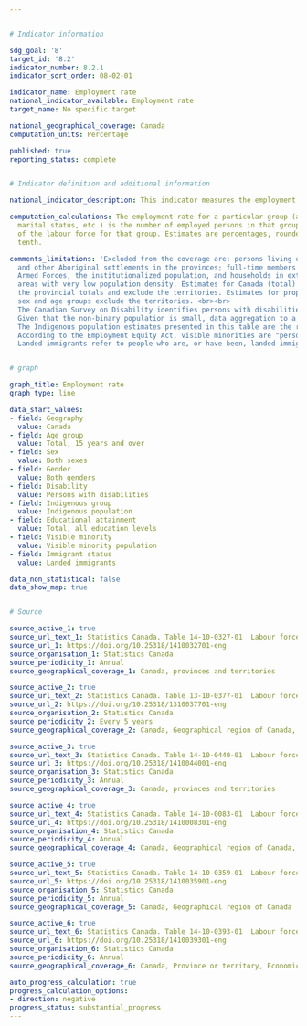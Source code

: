 ```yaml
---


# Indicator information

sdg_goal: '8'
target_id: '8.2'
indicator_number: 8.2.1
indicator_sort_order: 08-02-01

indicator_name: Employment rate
national_indicator_available: Employment rate
target_name: No specific target

national_geographical_coverage: Canada
computation_units: Percentage

published: true
reporting_status: complete


# Indicator definition and additional information

national_indicator_description: This indicator measures the employment rate. The employment rate is the number of persons employed expressed as a percentage of the population 15 years of age and over.

computation_calculations: The employment rate for a particular group (age, sex,
  marital status, etc.) is the number of employed persons in that group expressed as a percentage
  of the labour force for that group. Estimates are percentages, rounded to the nearest
  tenth.

comments_limitations: 'Excluded from the coverage are: persons living on reserves
  and other Aboriginal settlements in the provinces; full-time members of the Canadian
  Armed Forces, the institutionalized population, and households in extremely remote
  areas with very low population density. Estimates for Canada (total) are a sum of
  the provincial totals and exclude the territories. Estimates for proportions by
  sex and age groups exclude the territories. <br><br>
  The Canadian Survey on Disability identifies persons with disabilities using the Disability Screening Questions (DSQ), which are based on the social model of disability. The DSQ first measure the degree to which difficulties are experienced across 10 domains of functioning, then ask how often daily activities are limited by these difficulties. Only persons who report a limitation in their day-to-day activities are identified as having a disability. <br><br>
  Given that the non-binary population is small, data aggregation to a two-category gender variable is necessary most of the time to protect the confidentiality of responses. In these cases, individuals in the category "non-binary persons" are distributed into the other two gender categories and are denoted by the "+" symbol. <br><br>
  The Indigenous population estimates presented in this table are the result of a projection based on 2016 population counts; they are not population estimates. When possible, the projection was calibrated to reflect recent trends observed for the total Canadian population, but it relies primarily on assumptions about the components of growth and, as such, a certain level of uncertainty is associated with it. As an example of the level of uncertainty, the projected Indigenous population in 2015 varies by 96,000 people between the five scenarios presented in the Statistics Canada report Projections of the Aboriginal Population and Households in Canada, 2011 to 2036. <br><br>
  According to the Employment Equity Act, visible minorities are "persons, other than Aboriginal peoples, who are non-Caucasian in race or non-white in colour." Visible minority n.i.e includes persons with a write-in response such as Guyanese, West Indian, Tibetan, Polynesian, Pacific Islander. The abbreviation "n.i.e." means "not included elsewhere". Multiple visible minorities includes persons who gave more than one visible minority group by checking two or more mark-in responses, for example, Black and South Asian. <br><br>
  Landed immigrants refer to people who are, or have been, landed immigrants in Canada. A landed immigrant is a person who has been granted the right to live in Canada permanently by immigration authorities. Canadian citizens by birth and non-permanent residents (persons from another country who live in Canada and have a work or study permit, or are claiming refugee status, as well as family members living here with them) are not landed immigrants.'


# graph

graph_title: Employment rate
graph_type: line

data_start_values:
- field: Geography
  value: Canada
- field: Age group
  value: Total, 15 years and over
- field: Sex
  value: Both sexes
- field: Gender
  value: Both genders
- field: Disability
  value: Persons with disabilities
- field: Indigenous group
  value: Indigenous population
- field: Educational attainment
  value: Total, all education levels
- field: Visible minority
  value: Visible minority population
- field: Immigrant status
  value: Landed immigrants

data_non_statistical: false
data_show_map: true


# Source

source_active_1: true
source_url_text_1: Statistics Canada. Table 14-10-0327-01  Labour force characteristics by sex and detailed age group, annual
source_url_1: https://doi.org/10.25318/1410032701-eng
source_organisation_1: Statistics Canada
source_periodicity_1: Annual
source_geographical_coverage_1: Canada, provinces and territories

source_active_2: true
source_url_text_2: Statistics Canada. Table 13-10-0377-01  Labour force status of persons with and without disabilities aged 15 years and over, by age group and gender
source_url_2: https://doi.org/10.25318/1310037701-eng
source_organisation_2: Statistics Canada
source_periodicity_2: Every 5 years
source_geographical_coverage_2: Canada, Geographical region of Canada, Province or territory

source_active_3: true
source_url_text_3: Statistics Canada. Table 14-10-0440-01  Labour force characteristics by visible minority group, annual
source_url_3: https://doi.org/10.25318/1410044001-eng
source_organisation_3: Statistics Canada
source_periodicity_3: Annual
source_geographical_coverage_3: Canada, provinces and territories

source_active_4: true
source_url_text_4: Statistics Canada. Table 14-10-0083-01  Labour force characteristics by immigrant status, annual
source_url_4: https://doi.org/10.25318/1410008301-eng
source_organisation_4: Statistics Canada
source_periodicity_4: Annual
source_geographical_coverage_4: Canada, Geographical region of Canada, Province or territory, Census metropolitan area

source_active_5: true
source_url_text_5: Statistics Canada. Table 14-10-0359-01  Labour force characteristics by Indigenous group and educational attainment
source_url_5: https://doi.org/10.25318/1410035901-eng
source_organisation_5: Statistics Canada
source_periodicity_5: Annual
source_geographical_coverage_5: Canada, Geographical region of Canada

source_active_6: true
source_url_text_6: Statistics Canada. Table 14-10-0393-01  Labour force characteristics, annual
source_url_6: https://doi.org/10.25318/1410039301-eng
source_organisation_6: Statistics Canada
source_periodicity_6: Annual
source_geographical_coverage_6: Canada, Province or territory, Economic region

auto_progress_calculation: true
progress_calculation_options:
- direction: negative
progress_status: substantial_progress
---
```

